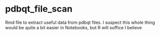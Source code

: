 # pdbqt_file_scan
Rmd file to extract useful data from pdbqt files. I suspect this whole thing would be quite a bit easier in Notebooks, but R will suffice I believe

